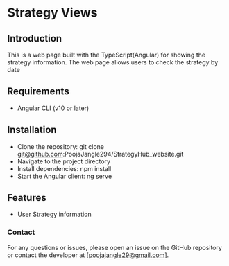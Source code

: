 # Strategy Views

## Introduction
This is a web page built with the TypeScript(Angular) for showing the strategy information. The web page allows users to check the strategy by date 

## Requirements
- Angular CLI (v10 or later)

## Installation
- Clone the repository: git clone git@github.com:PoojaJangle294/StrategyHub_website.git
- Navigate to the project directory
- Install dependencies: npm install
- Start the Angular client: ng serve

## Features
- User Strategy information

### Contact
For any questions or issues, please open an issue on the GitHub repository or contact the developer at [poojajangle29@gmail.com].
